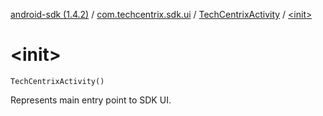 [android-sdk (1.4.2)](../../index.md) / [com.techcentrix.sdk.ui](../index.md) / [TechCentrixActivity](index.md) / [&lt;init&gt;](./-init-.md)

# &lt;init&gt;

`TechCentrixActivity()`

Represents main entry point to SDK UI.


